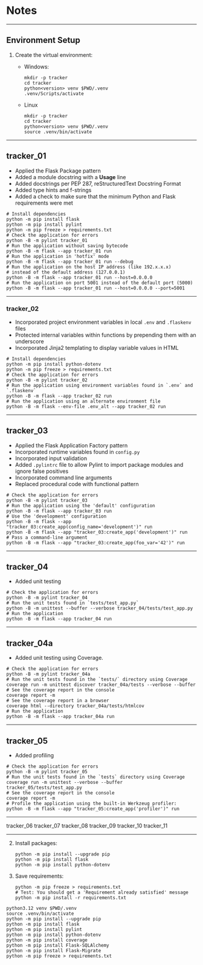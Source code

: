 # Notes

-----

## Environment Setup

1. Create the virtual environment:

   - Windows:

        ```pwsh
        mkdir -p tracker
        cd tracker
        python<version> venv $PWD/.venv
        .venv/Scripts/activate
        ```

   - Linux

        ```shell
        mkdir -p tracker
        cd tracker
        python<version> venv $PWD/.venv
        source .venv/bin/activate
        ```

-----

## tracker_01

- Applied the Flask Package pattern
- Added a module docstring with a **Usage** line
- Added docstrings per PEP 287, reStructuredText Docstring Format
- Added type hints and f-strings
- Added a check to make sure that the minimum Python and Flask requirements were met

```shell
# Install dependencies
python -m pip install flask
python -m pip install pylint
python -m pip freeze > requirements.txt
# Check the application for errors
python -B -m pylint tracker_01
# Run the application without saving bytecode
python -B -m flask --app tracker_01 run
# Run the application in 'hotfix' mode
python -B -m flask --app tracker_01 run --debug
# Run the application on the host IP address (like 192.x.x.x)
# instead of the default address (127.0.0.1)
python -B -m flask --app tracker_01 run --host=0.0.0.0
# Run the application on port 5001 instead of the default port (5000)
python -B -m flask --app tracker_01 run --host=0.0.0.0 --port=5001
```

-----

### tracker_02

- Incorporated project environment variables in local `.env` and `.flaskenv` files
- Protected internal variables within functions by prepending them with an underscore
- Incorporated Jinja2 templating to display variable values in HTML

```shell
# Install dependencies
python -m pip install python-dotenv
python -m pip freeze > requirements.txt
# Check the application for errors
python -B -m pylint tracker_02
# Run the application using environment variables found in `.env` and `.flaskenv`
python -B -m flask --app tracker_02 run
# Run the application using an alternate environment file
python -B -m flask --env-file .env_alt --app tracker_02 run
```

-----

## tracker_03

- Applied the Flask Application Factory pattern
- Incorporated runtime variables found in `config.py`
- Incorporated input validation
- Added `.pylintrc` file to allow Pylint to import package modules and ignore false positives
- Incorporated command line arguments
- Replaced procedural code with functional pattern

```shell
# Check the application for errors
python -B -m pylint tracker_03
# Run the application using the 'default' configuration
python -B -m flask --app tracker_03 run
# Use the 'development' configuration
python -B -m flask --app "tracker_03:create_app(config_name='development')" run
python -B -m flask --app "tracker_03:create_app('development')" run
# Pass a command-line argument
python -B -m flask --app "tracker_03:create_app(foo_var='42')" run
```

-----

## tracker_04

- Added unit testing

```shell
# Check the application for errors
python -B -m pylint tracker_04
# Run the unit tests found in `tests/test_app.py`
python -B -m unittest --buffer --verbose tracker_04/tests/test_app.py
# Run the application
python -B -m flask --app tracker_04 run
```

-----

## tracker_04a

- Added unit testing using Coverage.

```shell
# Check the application for errors
python -B -m pylint tracker_04a
# Run the unit tests found in the `tests/` directory using Coverage
coverage run -m unittest discover tracker_04a/tests --verbose --buffer
# See the coverage report in the console
coverage report -m
# See the coverage report in a browser
coverage html --directory tracker_04a/tests/htmlcov
# Run the application
python -B -m flask --app tracker_04a run
```

-----

## tracker_05

- Added profiling

```shell
# Check the application for errors
python -B -m pylint tracker_05
# Run the unit tests found in the `tests` directory using Coverage
coverage run -m unittest --verbose --buffer tracker_05/tests/test_app.py
# See the coverage report in the console
coverage report -m
# Profile the application using the built-in Werkzeug profiler:
python -B -m flask --app "tracker_05:create_app('profiler')" run
```

-----

tracker_06
tracker_07
tracker_08
tracker_09
tracker_10
tracker_11

-----



2. Install packages:

    ```shell
    python -m pip install --upgrade pip
    python -m pip install flask
    python -m pip install python-dotenv
    ```

3. Save requirements:

    ```shell
    python -m pip freeze > requirements.txt
    # Test: You should get a 'Requirement already satisfied' message
    python -m pip install -r requirements.txt
    ```

```shell
python3.12 venv $PWD/.venv
source .venv/bin/activate
python -m pip install --upgrade pip
python -m pip install flask
python -m pip install pylint
python -m pip install python-dotenv
python -m pip install coverage
python -m pip install Flask-SQLAlchemy
python -m pip install Flask-Migrate
python -m pip freeze > requirements.txt
```
